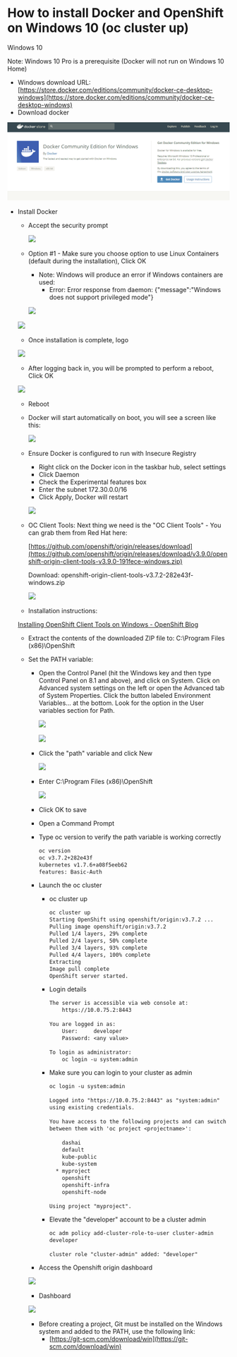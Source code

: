 # How to install Docker and OpenShift on Windows 10 (oc cluster up)

Windows 10

Note: Windows 10 Pro is a prerequisite (Docker will not run on Windows 10 Home)

- Windows download URL: [https://store.docker.com/editions/community/docker-ce-desktop-windows](https://store.docker.com/editions/community/docker-ce-desktop-windows)
- Download docker

![](../images/1.png)


- Install Docker
  - Accept the security prompt

    ![](../images/https%3A%2F%2Fs3-us-west-2.amazonaws.com%2Fsecure.notion-static.com%2F9af46363-d2bd-4c59-9afe-88ee767f5e78%2FUntitled.png)

  - Option #1 - Make sure you choose option to use Linux Containers (default during the installation), Click OK
    - Note: Windows will produce an error if Windows containers are used:
      - Error: Error response from daemon: {"message":"Windows does not support privileged mode"}

    ![](../images/https%3A%2F%2Fs3-us-west-2.amazonaws.com%2Fsecure.notion-static.com%2F66eb167c-2ae6-4f05-88f4-79ab3f2d954c%2FUntitled.png)

  ![](../images/https%3A%2F%2Fs3-us-west-2.amazonaws.com%2Fsecure.notion-static.com%2F411382aa-9204-4087-9081-b4b67f03bbe9%2FUntitled.png)

  - Once installation is complete, logo

  ![](../images/https%3A%2F%2Fs3-us-west-2.amazonaws.com%2Fsecure.notion-static.com%2F89a6be2e-0adc-4d1d-b920-cabe1c359e2a%2FUntitled.png)

  - After logging back in, you will be prompted to perform a reboot, Click OK

  ![](../images/https%3A%2F%2Fs3-us-west-2.amazonaws.com%2Fsecure.notion-static.com%2F03dc7b17-4ae6-48ee-ae80-6b182dc42d02%2FUntitled.png)

  - Reboot
  - Docker will start automatically on boot, you will see a screen like this:

    ![](../images/https%3A%2F%2Fs3-us-west-2.amazonaws.com%2Fsecure.notion-static.com%2F6bc45956-be58-4827-8410-c9ed43d5c82b%2FUntitled.png)

  - Ensure Docker is configured to run with Insecure Registry
    - Right click on the Docker icon in the taskbar hub, select settings
    - Click Daemon
    - Check the Experimental features box
    - Enter the subnet 172.30.0.0/16
    - Click Apply, Docker will restart

    ![](../images/https%3A%2F%2Fs3-us-west-2.amazonaws.com%2Fsecure.notion-static.com%2F70a6a684-88cf-4fa5-af82-1dc27b589e26%2FUntitled.png)

  - OC Client Tools: Next thing we need is the "OC Client Tools" - You can grab them from Red Hat here:

    [https://github.com/openshift/origin/releases/download](https://github.com/openshift/origin/releases/download/v3.9.0/openshift-origin-client-tools-v3.9.0-191fece-windows.zip)

    Download: openshift-origin-client-tools-v3.7.2-282e43f-windows.zip

    ![](../images/https%3A%2F%2Fs3-us-west-2.amazonaws.com%2Fsecure.notion-static.com%2Fc5cfe908-d0d6-4fa7-9fc1-f7cc1db0dee7%2FUntitled.png)

  - Installation instructions:

  [Installing OpenShift Client Tools on Windows - OpenShift Blog](https://blog.openshift.com/installing-oc-tools-windows/)

  - Extract the contents of the downloaded ZIP file to: C:\Program Files (x86)\OpenShift
  - Set the PATH variable:
    - Open the Control Panel (hit the Windows key and then type Control Panel on 8.1 and above), and click on System. Click on Advanced system settings on the left or open the Advanced tab of System Properties. Click the button labeled Environment Variables… at the bottom. Look for the option in the User variables section for Path.

      ![](../images/https%3A%2F%2Fs3-us-west-2.amazonaws.com%2Fsecure.notion-static.com%2F67aa127d-faa5-491d-b0f9-f9f05eee975d%2FUntitled.png)

      ![](../images/https%3A%2F%2Fs3-us-west-2.amazonaws.com%2Fsecure.notion-static.com%2F4f47bc0a-636b-467c-a229-54e7b09bb79e%2FUntitled.png)

    - Click the "path" variable and click New

      ![](../images/https%3A%2F%2Fs3-us-west-2.amazonaws.com%2Fsecure.notion-static.com%2F0df3e353-2968-4e1d-b7f8-4f56e46ca6e8%2FUntitled.png)

    - Enter C:\Program Files (x86)\OpenShift

      ![](../images/https%3A%2F%2Fs3-us-west-2.amazonaws.com%2Fsecure.notion-static.com%2Fe9d48684-3b68-4ad3-865f-e8942fa9cd72%2FUntitled.png)

    - Click OK to save
    - Open a Command Prompt
    - Type oc version to verify the path variable is working correctly

          oc version
          oc v3.7.2+282e43f
          kubernetes v1.7.6+a08f5eeb62
          features: Basic-Auth

    - Launch the oc cluster
      - oc cluster up

            oc cluster up
            Starting OpenShift using openshift/origin:v3.7.2 ...
            Pulling image openshift/origin:v3.7.2
            Pulled 1/4 layers, 29% complete
            Pulled 2/4 layers, 50% complete
            Pulled 3/4 layers, 93% complete
            Pulled 4/4 layers, 100% complete
            Extracting
            Image pull complete
            OpenShift server started.

      - Login details

            The server is accessible via web console at:
                https://10.0.75.2:8443

            You are logged in as:
                User:     developer
                Password: <any value>

            To login as administrator:
                oc login -u system:admin

      - Make sure you can login to your cluster as admin

            oc login -u system:admin

            Logged into "https://10.0.75.2:8443" as "system:admin" using existing credentials.

            You have access to the following projects and can switch between them with 'oc project <projectname>':

                dashai
                default
                kube-public
                kube-system
              * myproject
                openshift
                openshift-infra
                openshift-node

            Using project "myproject".

      - Elevate the "developer" account to be a cluster admin

            oc adm policy add-cluster-role-to-user cluster-admin developer

            cluster role "cluster-admin" added: "developer"

    - Access the Openshift origin dashboard

    ![](../images/https%3A%2F%2Fs3-us-west-2.amazonaws.com%2Fsecure.notion-static.com%2F24fc0e00-7d09-4469-bcec-5702895a33c5%2FUntitled.png)

    - Dashboard

    ![](../images/https%3A%2F%2Fs3-us-west-2.amazonaws.com%2Fsecure.notion-static.com%2Ffe144e61-6e72-4416-80a3-9a96a3bea97f%2FUntitled.png)

    - Before creating a project, Git must be installed on the Windows system and added to the PATH, use the following link:
      - [https://git-scm.com/download/win](https://git-scm.com/download/win)
